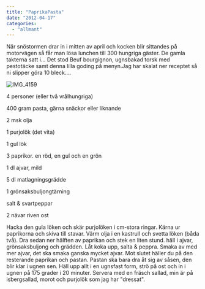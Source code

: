 ```yaml
---
title: "PaprikaPasta"
date: "2012-04-17"
categories: 
  - "allmant"
---
```


När snöstormen drar in i mitten av april och kocken blir sittandes på motorvägen så får man lösa lunchen till 300 hungriga gäster. De gamla takterna satt i... Det stod Beuf bourgignon, ugnsbakad torsk med pestotäcke samt denna lilla goding på menyn.Jag har skalat ner receptet så ni slipper göra 10 bleck....

![](/static/img/IMG_4159-1024x682.jpg "IMG_4159")

4 personer (eller två vrålhungriga)

400 gram pasta, gärna snäckor eller liknande

2 msk olja

1 purjolök (det vita)

1 gul lök

3 paprikor. en röd, en gul och en grön

1 dl ajvar, mild

5 dl matlagningsgrädde

1 grönsaksbuljongtärning

salt & svartpeppar

2 nävar riven ost

Hacka den gula löken och skär purjolöken i cm-stora ringar. Kärna ur paprikorna och skiva till stavar. Värm olja i en kastrull och svetta löken (båda två). Dra sedan ner hälften av paprikan och stek en liten stund. häll i ajvar, grönsaksbuljong och grädden. Låt koka upp, salta & peppra. Smaka av med mer ajvar, det ska smaka ganska mycket ajvar. Mot slutet häller du på den resterande paprikan och pastan. Pastan ska bara dra åt sig av såsen, den blir klar i ugnen sen. Häll upp allt i en ugnsfast form, strö på ost och in i ugnen på 175 grader i 20 minuter. Servera med en fräsch sallad, min är på isbergsallad, morot och purjolök som jag har "dressat".
